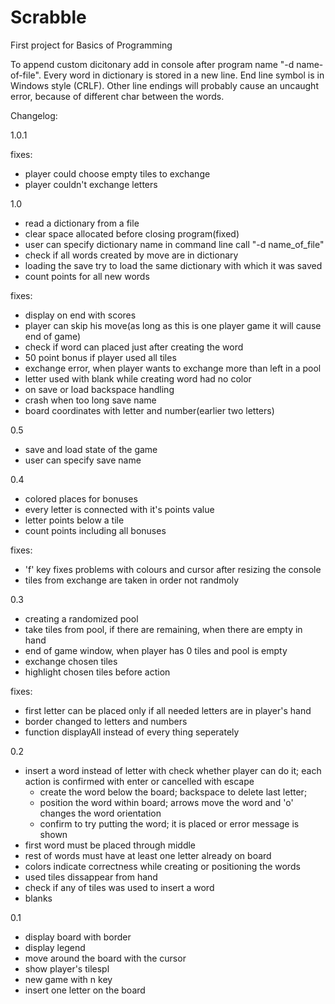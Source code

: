 # Scrabble

First project for Basics of Programming

To append custom dicitonary add in console after program name "-d name-of-file".
Every word in dictionary is stored in a new line. End line symbol is in Windows style (CRLF).
Other line endings will probably cause an uncaught error, because of different char between the words.

Changelog:

1.0.1

fixes:
- player could choose empty tiles to exchange
- player couldn't exchange letters

1.0
- read a dictionary from a file
- clear space allocated before closing program(fixed)
- user can specify dictionary name in command line call "-d name_of_file"
- check if all words created by move are in dictionary
- loading the save try to load the same dictionary with which it was saved
- count points for all new words

fixes:
- display on end with scores
- player can skip his move(as long as this is one player game it will cause end of game)
- check if word can placed just after creating the word
- 50 point bonus if player used all tiles
- exchange error, when player wants to exchange more than left in a pool
- letter used with blank while creating word had no color
- on save or load backspace handling
- crash when too long save name
- board coordinates with letter and number(earlier two letters)

0.5
- save and load state of the game
- user can specify save name

0.4
- colored places for bonuses
- every letter is connected with it's points value
- letter points below a tile
- count points including  all bonuses

fixes:
- 'f' key fixes problems with colours and cursor after resizing the console
- tiles from exchange are taken in order not randmoly

0.3
- creating a randomized pool
- take tiles from pool, if there are remaining, when there are empty in hand
- end of game window, when player has 0 tiles and pool is empty
- exchange chosen tiles
- highlight chosen tiles before action

fixes:
- first letter can be placed only if all needed letters are in player's hand
- border changed to letters and numbers
- function displayAll instead of every thing seperately

0.2
- insert a word instead of letter with check whether player can do it;
  each action is confirmed with enter or cancelled with escape
    * create the word below the board; backspace to delete last letter;
    * position the word within board; arrows move the word and 'o' changes the word orientation
    * confirm to try putting the word; it is placed or error message is shown
- first word must be placed through middle
- rest of words must have at least one letter already on board
- colors indicate correctness while creating or positioning the words
- used tiles dissappear from hand
- check if any of tiles was used to insert a word
- blanks

0.1
- display board with border
- display legend
- move around the board with the cursor
- show player's tilespl
- new game with n key
- insert one letter on the board
